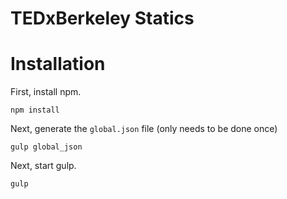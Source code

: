 # TEDxBerkeley Statics

# Installation

First, install npm.

    npm install
    
Next, generate the `global.json` file (only needs to be done once)

    gulp global_json
    
Next, start gulp.

    gulp